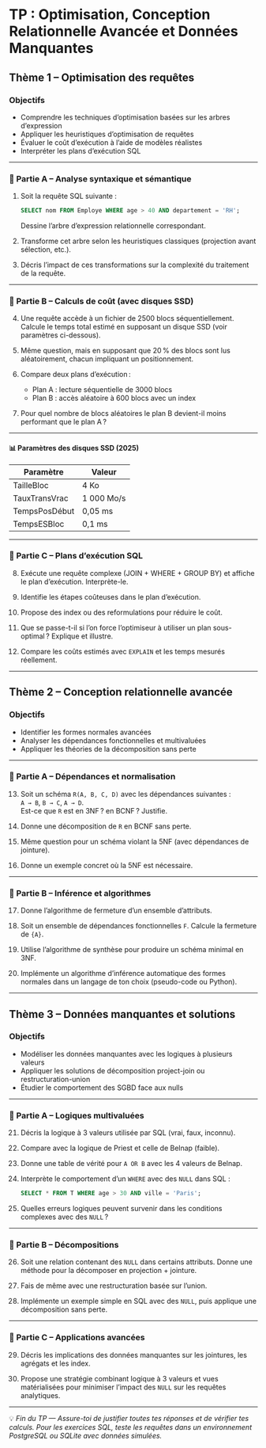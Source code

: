 
# TP : Optimisation, Conception Relationnelle Avancée et Données Manquantes

## Thème 1 – Optimisation des requêtes

### Objectifs
- Comprendre les techniques d’optimisation basées sur les arbres d’expression
- Appliquer les heuristiques d’optimisation de requêtes
- Évaluer le coût d’exécution à l’aide de modèles réalistes
- Interpréter les plans d’exécution SQL

---

### 📘 Partie A – Analyse syntaxique et sémantique

1. Soit la requête SQL suivante :  
   ```sql
   SELECT nom FROM Employe WHERE age > 40 AND departement = 'RH';
   ```  
   Dessine l’arbre d’expression relationnelle correspondant.

2. Transforme cet arbre selon les heuristiques classiques (projection avant sélection, etc.).

3. Décris l’impact de ces transformations sur la complexité du traitement de la requête.

---

### 📗 Partie B – Calculs de coût (avec disques SSD)

4. Une requête accède à un fichier de 2500 blocs séquentiellement. Calcule le temps total estimé en supposant un disque SSD (voir paramètres ci-dessous).

5. Même question, mais en supposant que 20 % des blocs sont lus aléatoirement, chacun impliquant un positionnement.

6. Compare deux plans d’exécution :  
   - Plan A : lecture séquentielle de 3000 blocs  
   - Plan B : accès aléatoire à 600 blocs avec un index

7. Pour quel nombre de blocs aléatoires le plan B devient-il moins performant que le plan A ?

---

#### 📊 Paramètres des disques SSD (2025)

| Paramètre        | Valeur       |
|------------------|--------------|
| TailleBloc       | 4 Ko         |
| TauxTransVrac    | 1 000 Mo/s   |
| TempsPosDébut    | 0,05 ms      |
| TempsESBloc      | 0,1 ms       |

---

### 📕 Partie C – Plans d’exécution SQL

8. Exécute une requête complexe (JOIN + WHERE + GROUP BY) et affiche le plan d’exécution. Interprète-le.

9. Identifie les étapes coûteuses dans le plan d’exécution.

10. Propose des index ou des reformulations pour réduire le coût.

11. Que se passe-t-il si l’on force l’optimiseur à utiliser un plan sous-optimal ? Explique et illustre.

12. Compare les coûts estimés avec `EXPLAIN` et les temps mesurés réellement.

---

## Thème 2 – Conception relationnelle avancée

### Objectifs
- Identifier les formes normales avancées
- Analyser les dépendances fonctionnelles et multivaluées
- Appliquer les théories de la décomposition sans perte

---

### 📘 Partie A – Dépendances et normalisation

13. Soit un schéma `R(A, B, C, D)` avec les dépendances suivantes :  
    `A → B`, `B → C`, `A → D`.  
    Est-ce que `R` est en 3NF ? en BCNF ? Justifie.

14. Donne une décomposition de `R` en BCNF sans perte.

15. Même question pour un schéma violant la 5NF (avec dépendances de jointure).

16. Donne un exemple concret où la 5NF est nécessaire.

---

### 📗 Partie B – Inférence et algorithmes

17. Donne l’algorithme de fermeture d’un ensemble d’attributs.

18. Soit un ensemble de dépendances fonctionnelles `F`. Calcule la fermeture de `{A}`.

19. Utilise l’algorithme de synthèse pour produire un schéma minimal en 3NF.

20. Implémente un algorithme d’inférence automatique des formes normales dans un langage de ton choix (pseudo-code ou Python).

---

## Thème 3 – Données manquantes et solutions

### Objectifs
- Modéliser les données manquantes avec les logiques à plusieurs valeurs
- Appliquer les solutions de décomposition project-join ou restructuration-union
- Étudier le comportement des SGBD face aux nulls

---

### 📘 Partie A – Logiques multivaluées

21. Décris la logique à 3 valeurs utilisée par SQL (vrai, faux, inconnu).

22. Compare avec la logique de Priest et celle de Belnap (faible).

23. Donne une table de vérité pour `A OR B` avec les 4 valeurs de Belnap.

24. Interprète le comportement d’un `WHERE` avec des `NULL` dans SQL :  
    ```sql
    SELECT * FROM T WHERE age > 30 AND ville = 'Paris';
    ```

25. Quelles erreurs logiques peuvent survenir dans les conditions complexes avec des `NULL` ?

---

### 📗 Partie B – Décompositions

26. Soit une relation contenant des `NULL` dans certains attributs. Donne une méthode pour la décomposer en projection + jointure.

27. Fais de même avec une restructuration basée sur l’union.

28. Implémente un exemple simple en SQL avec des `NULL`, puis applique une décomposition sans perte.

---

### 📙 Partie C – Applications avancées

29. Décris les implications des données manquantes sur les jointures, les agrégats et les index.

30. Propose une stratégie combinant logique à 3 valeurs et vues matérialisées pour minimiser l’impact des `NULL` sur les requêtes analytiques.

---

💡 *Fin du TP — Assure-toi de justifier toutes tes réponses et de vérifier tes calculs. Pour les exercices SQL, teste les requêtes dans un environnement PostgreSQL ou SQLite avec données simulées.*
